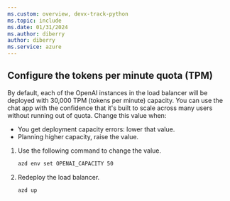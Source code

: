 ```yaml
---
ms.custom: overview, devx-track-python
ms.topic: include
ms.date: 01/31/2024
ms.author: diberry
author: diberry
ms.service: azure
---
```


## Configure the tokens per minute quota (TPM)

By default, each of the OpenAI instances in the load balancer will be deployed with 30,000 TPM (tokens per minute) capacity. You can use the chat app with the confidence that it's built to scale across many users without running out of quota. Change this value when:

* You get deployment capacity errors: lower that value. 
* Planning higher capacity, raise the value.

1. Use the following command to change the value.

    ```bash
    azd env set OPENAI_CAPACITY 50
    ```

1. Redeploy the load balancer.

    ```bash
    azd up
    ```